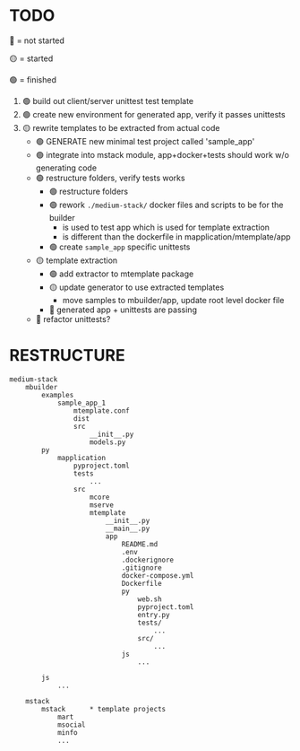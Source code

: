 # TODO

🔴 = not started

🟡 = started

🟢 = finished

1. 🟢 build out client/server unittest test template
1. 🟢 create new environment for generated app, verify it passes unittests
1. 🟡 rewrite templates to be extracted from actual code
    * 🟢 GENERATE new minimal test project called 'sample_app'
    * 🟢 integrate into mstack module, app+docker+tests should work w/o generating code
    * 🟢 restructure folders, verify tests works
        * 🟢 restructure folders
        * 🟢 rework `./medium-stack/` docker files and scripts to be for the builder
            * is used to test app which is used for template extraction
            * is different than the dockerfile in mapplication/mtemplate/app
        * 🟢 create `sample_app` specific unittests
    * 🟡 template extraction
        * 🟢 add extractor to mtemplate package
        * 🟡 update generator to use extracted templates
            * move samples to mbuilder/app, update root level docker file
        * 🔴 generated app + unittests are passing
    * 🔴 refactor unittests?


# RESTRUCTURE

```
medium-stack
    mbuilder
        examples
            sample_app_1
                mtemplate.conf
                dist
                src
                    __init__.py
                    models.py
        py
            mapplication
                pyproject.toml
                tests
                    ...
                src
                    mcore
                    mserve
                    mtemplate
                        __init__.py
                        __main__.py
                        app
                            README.md
                            .env
                            .dockerignore
                            .gitignore
                            docker-compose.yml
                            Dockerfile
                            py
                                web.sh
                                pyproject.toml
                                entry.py
                                tests/
                                    ...
                                src/
                                    ...
                            js
                                ...

        js
            ...

    mstack
        mstack      * template projects
            mart
            msocial
            minfo
            ...

```